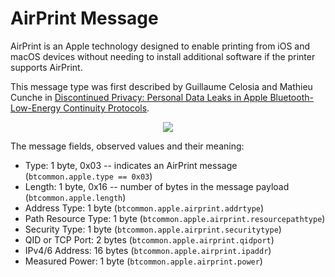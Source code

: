 <h1>AirPrint Message</h1>

<p> 
AirPrint is an Apple technology designed to enable printing from iOS and macOS
devices without needing to install additional software if the printer supports
AirPrint. 
</p> 

<p>
This message type was first described by Guillaume Celosia and Mathieu Cunche in 
<a
href="https://petsymposium.org/2020/files/papers/issue1/popets-2020-0003.pdf">Discontinued
Privacy: Personal Data Leaks in Apple Bluetooth-Low-Energy Continuity
Protocols</a>.
</p>

<div align="center">
<img src="/figs/airprint_format.png">
</div>


<p>The message fields, observed values and their meaning:</p>


- Type: 1 byte, 0x03 -- indicates an AirPrint message (```btcommon.apple.type == 0x03```)
- Length: 1 byte, 0x16 -- number of bytes in the message payload (```btcommon.apple.length```)
- Address Type: 1 byte (```btcommon.apple.airprint.addrtype```)
- Path Resource Type: 1 byte (```btcommon.apple.airprint.resourcepathtype```)
- Security Type: 1 byte (```btcommon.apple.airprint.securitytype```)
- QID or TCP Port: 2 bytes (```btcommon.apple.airprint.qidport```)
- IPv4/6 Address: 16 bytes (```btcommon.apple.airprint.ipaddr```)
- Measured Power: 1 byte (```btcommon.apple.airprint.power```)
